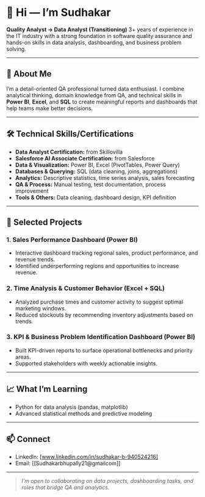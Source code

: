 # 👋 Hi — I’m Sudhakar

**Quality Analyst → Data Analyst (Transitioning)**
3+ years of experience in the IT industry with a strong foundation in software quality assurance and hands-on skills in data analysis, dashboarding, and business problem solving.

---

## 🎯 About Me

I’m a detail-oriented QA professional turned data enthusiast. I combine analytical thinking, domain knowledge from QA, and technical skills in **Power BI**, **Excel**, and **SQL** to create meaningful reports and dashboards that help teams make better decisions.

---

## 🛠️ Technical Skills/Certifications

* **Data Analyst Certification:** from Skillovilla
* **Salesforce AI Associate Certification:** from Salesforce
* **Data & Visualization:** Power BI, Excel (PivotTables, Power Query)
* **Databases & Querying:** SQL (data cleaning, joins, aggregations)
* **Analytics:** Descriptive statistics, time series analysis, sales forecasting
* **QA & Process:** Manual testing, test documentation, process improvement
* **Tools & Others:** Data cleaning, dashboard design, KPI definition

---

## 🚀 Selected Projects

### 1. Sales Performance Dashboard (Power BI)

* Interactive dashboard tracking regional sales, product performance, and revenue trends.
* Identified underperforming regions and opportunities to increase revenue.

### 2. Time Analysis & Customer Behavior (Excel + SQL)

* Analyzed purchase times and customer activity to suggest optimal marketing windows.
* Reduced stockouts by recommending inventory adjustments based on trends.

### 3. KPI & Business Problem Identification Dashboard (Power BI)

* Built KPI-driven reports to surface operational bottlenecks and priority areas.
* Supported stakeholders with weekly actionable insights.

---

## 📈 What I’m Learning

* Python for data analysis (pandas, matplotlib)
* Advanced statistical methods and predictive modeling

---

## 📫 Connect

* LinkedIn: [www.linkedin.com/in/sudhakar-b-940524216]
* Email: [[Sudhakarbhupally21@gmailcom]]

---

> *I’m open to collaborating on data projects, dashboarding tasks, and roles that bridge QA and analytics.*

